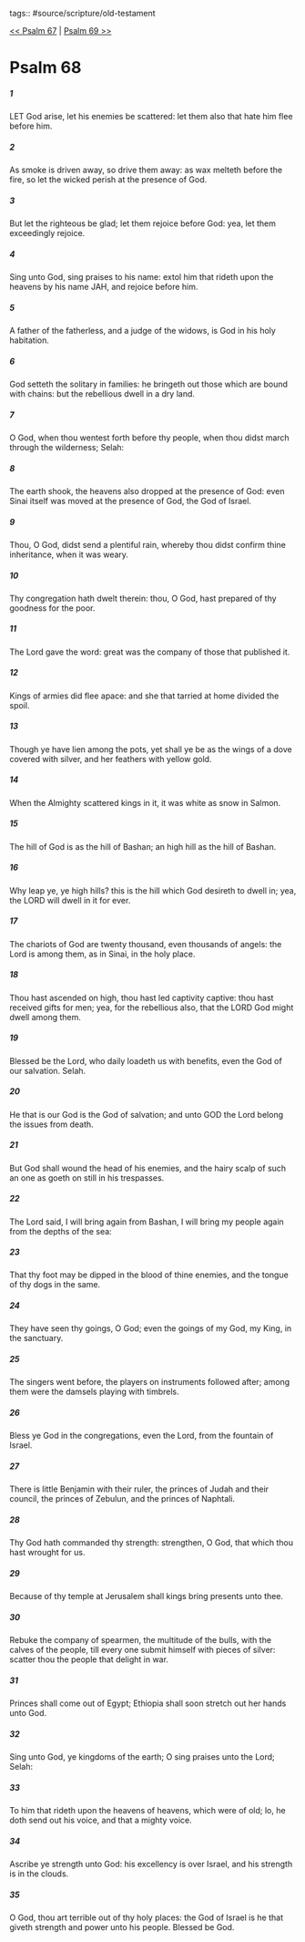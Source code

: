 tags:: #source/scripture/old-testament

[<< Psalm 67](source/scripture/old-testament/19_Psalms/Psalm_67.md) | [Psalm 69 >>](source/scripture/old-testament/19_Psalms/Psalm_69.md)

# Psalm 68

##### 1

LET God arise, let his enemies be scattered: let them also that hate him flee before him.

##### 2

As smoke is driven away, so drive them away: as wax melteth before the fire, so let the wicked perish at the presence of God.

##### 3

But let the righteous be glad; let them rejoice before God: yea, let them exceedingly rejoice.

##### 4

Sing unto God, sing praises to his name: extol him that rideth upon the heavens by his name JAH, and rejoice before him.

##### 5

A father of the fatherless, and a judge of the widows, is God in his holy habitation.

##### 6

God setteth the solitary in families: he bringeth out those which are bound with chains: but the rebellious dwell in a dry land.

##### 7

O God, when thou wentest forth before thy people, when thou didst march through the wilderness; Selah:

##### 8

The earth shook, the heavens also dropped at the presence of God: even Sinai itself was moved at the presence of God, the God of Israel.

##### 9

Thou, O God, didst send a plentiful rain, whereby thou didst confirm thine inheritance, when it was weary.

##### 10

Thy congregation hath dwelt therein: thou, O God, hast prepared of thy goodness for the poor.

##### 11

The Lord gave the word: great was the company of those that published it.

##### 12

Kings of armies did flee apace: and she that tarried at home divided the spoil.

##### 13

Though ye have lien among the pots, yet shall ye be as the wings of a dove covered with silver, and her feathers with yellow gold.

##### 14

When the Almighty scattered kings in it, it was white as snow in Salmon.

##### 15

The hill of God is as the hill of Bashan; an high hill as the hill of Bashan.

##### 16

Why leap ye, ye high hills? this is the hill which God desireth to dwell in; yea, the LORD will dwell in it for ever.

##### 17

The chariots of God are twenty thousand, even thousands of angels: the Lord is among them, as in Sinai, in the holy place.

##### 18

Thou hast ascended on high, thou hast led captivity captive: thou hast received gifts for men; yea, for the rebellious also, that the LORD God might dwell among them.

##### 19

Blessed be the Lord, who daily loadeth us with benefits, even the God of our salvation. Selah.

##### 20

He that is our God is the God of salvation; and unto GOD the Lord belong the issues from death.

##### 21

But God shall wound the head of his enemies, and the hairy scalp of such an one as goeth on still in his trespasses.

##### 22

The Lord said, I will bring again from Bashan, I will bring my people again from the depths of the sea:

##### 23

That thy foot may be dipped in the blood of thine enemies, and the tongue of thy dogs in the same.

##### 24

They have seen thy goings, O God; even the goings of my God, my King, in the sanctuary.

##### 25

The singers went before, the players on instruments followed after; among them were the damsels playing with timbrels.

##### 26

Bless ye God in the congregations, even the Lord, from the fountain of Israel.

##### 27

There is little Benjamin with their ruler, the princes of Judah and their council, the princes of Zebulun, and the princes of Naphtali.

##### 28

Thy God hath commanded thy strength: strengthen, O God, that which thou hast wrought for us.

##### 29

Because of thy temple at Jerusalem shall kings bring presents unto thee.

##### 30

Rebuke the company of spearmen, the multitude of the bulls, with the calves of the people, till every one submit himself with pieces of silver: scatter thou the people that delight in war.

##### 31

Princes shall come out of Egypt; Ethiopia shall soon stretch out her hands unto God.

##### 32

Sing unto God, ye kingdoms of the earth; O sing praises unto the Lord; Selah:

##### 33

To him that rideth upon the heavens of heavens, which were of old; lo, he doth send out his voice, and that a mighty voice.

##### 34

Ascribe ye strength unto God: his excellency is over Israel, and his strength is in the clouds.

##### 35

O God, thou art terrible out of thy holy places: the God of Israel is he that giveth strength and power unto his people. Blessed be God.
